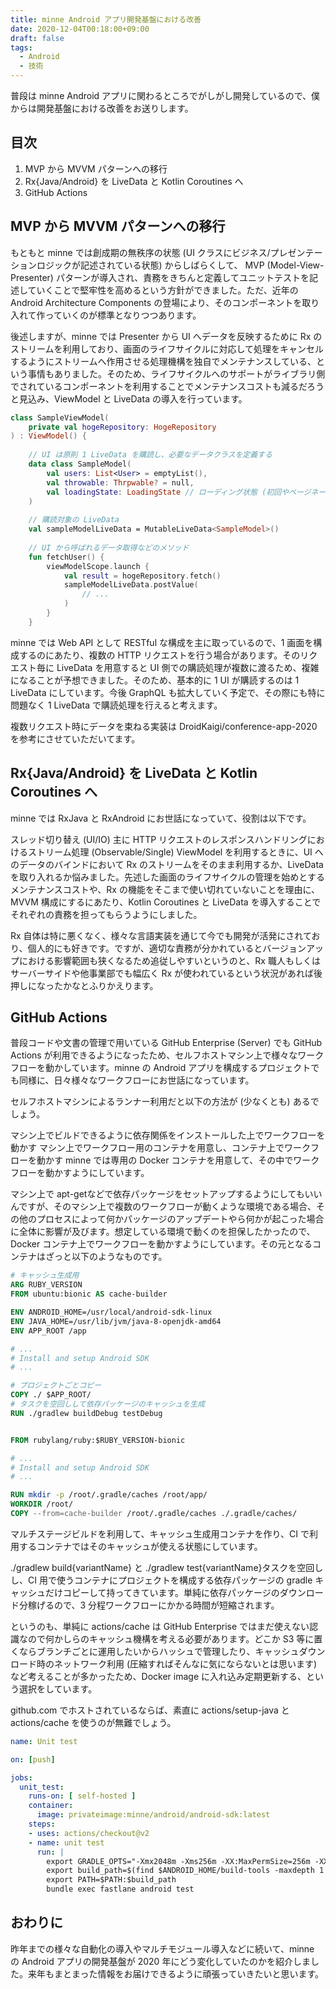 ```yaml
---
title: minne Android アプリ開発基盤における改善
date: 2020-12-04T00:18:00+09:00
draft: false
tags:
  - Android
  - 技術
---
```


普段は minne Android アプリに関わるところでがしがし開発しているので、僕からは開発基盤における改善をお送りします。


## 目次
1. MVP から MVVM パターンへの移行
1. Rx{Java/Android} を LiveData と Kotlin Coroutines へ
1. GitHub Actions

## MVP から MVVM パターンへの移行
もともと minne では創成期の無秩序の状態 (UI クラスにビジネス/プレゼンテーションロジックが記述されている状態) からしばらくして、 MVP (Model-View-Presenter) パターンが導入され、責務をきちんと定義してユニットテストを記述していくことで堅牢性を高めるという方針ができました。ただ、近年の Android Architecture Components の登場により、そのコンポーネントを取り入れて作っていくのが標準となりつつあります。

後述しますが、minne では Presenter から UI へデータを反映するために Rx のストリームを利用しており、画面のライフサイクルに対応して処理をキャンセルするようにストリームへ作用させる処理機構を独自でメンテナンスしている、という事情もありました。そのため、ライフサイクルへのサポートがライブラリ側でされているコンポーネントを利用することでメンテナンスコストも減るだろうと見込み、ViewModel と LiveData の導入を行っています。

```kotlin
class SampleViewModel(
    private val hogeRepository: HogeRepository
) : ViewModel() {
    
    // UI は原則 1 LiveData を購読し、必要なデータクラスを定義する
    data class SampleModel(
        val users: List<User> = emptyList(),
        val throwable: Thrpwable? = null,
        val loadingState: LoadingState // ローディング状態 (初回やページネーションなどを識別できるようにする)
    )
    
    // 購読対象の LiveData
    val sampleModelLiveData = MutableLiveData<SampleModel>()
    
    // UI から呼ばれるデータ取得などのメソッド
    fun fetchUser() {
        viewModelScope.launch {
            val result = hogeRepository.fetch()
            sampleModelLiveData.postValue(
                // ...
            )
        }
    }
```

minne では Web API として RESTful な構成を主に取っているので、1 画面を構成するのにあたり、複数の HTTP リクエストを行う場合があります。そのリクエスト毎に LiveData を用意すると UI 側での購読処理が複数に渡るため、複雑になることが予想できました。そのため、基本的に 1 UI が購読するのは 1 LiveData にしています。今後 GraphQL も拡大していく予定で、その際にも特に問題なく 1 LiveData で購読処理を行えると考えます。

複数リクエスト時にデータを束ねる実装は DroidKaigi/conference-app-2020 を参考にさせていただいてます。


## Rx{Java/Android} を LiveData と Kotlin Coroutines へ
minne では RxJava と RxAndroid にお世話になっていて、役割は以下です。

スレッド切り替え (UI/IO)
主に HTTP リクエストのレスポンスハンドリングにおけるストリーム処理 (Observable/Single)
ViewModel を利用するときに、UI へのデータのバインドにおいて Rx のストリームをそのまま利用するか、LiveData を取り入れるか悩みました。先述した画面のライフサイクルの管理を始めとするメンテナンスコストや、Rx の機能をそこまで使い切れていないことを理由に、MVVM 構成にするにあたり、Kotlin Coroutines と LiveData を導入することでそれぞれの責務を担ってもらうようにしました。

Rx 自体は特に悪くなく、様々な言語実装を通じて今でも開発が活発にされており、個人的にも好きです。ですが、適切な責務が分かれているとバージョンアップにおける影響範囲も狭くなるため追従しやすいというのと、Rx 職人もしくはサーバーサイドや他事業部でも幅広く Rx が使われているという状況があれば後押しになったかなとふりかえります。

## GitHub Actions

普段コードや文書の管理で用いている GitHub Enterprise (Server) でも GitHub Actions が利用できるようになったため、セルフホストマシン上で様々なワークフローを動かしています。minne の Android アプリを構成するプロジェクトでも同様に、日々様々なワークフローにお世話になっています。

セルフホストマシンによるランナー利用だと以下の方法が (少なくとも) あるでしょう。

マシン上でビルドできるように依存関係をインストールした上でワークフローを動かす
マシン上でワークフロー用のコンテナを用意し、コンテナ上でワークフローを動かす
minne では専用の Docker コンテナを用意して、その中でワークフローを動かすようにしています。

マシン上で apt-getなどで依存パッケージをセットアップするようにしてもいいんですが、そのマシン上で複数のワークフローが動くような環境である場合、その他のプロセスによって何かパッケージのアップデートやら何かが起こった場合に全体に影響が及びます。想定している環境で動くのを担保したかったので、Docker コンテナ上でワークフローを動かすようにしています。その元となるコンテナはざっと以下のようなものです。

```Dockerfile
# キャッシュ生成用
ARG RUBY_VERSION
FROM ubuntu:bionic AS cache-builder

ENV ANDROID_HOME=/usr/local/android-sdk-linux
ENV JAVA_HOME=/usr/lib/jvm/java-8-openjdk-amd64
ENV APP_ROOT /app

# ...
# Install and setup Android SDK
# ...

# プロジェクトごとコピー
COPY ./ $APP_ROOT/
# タスクを空回しして依存パッケージのキャッシュを生成
RUN ./gradlew buildDebug testDebug


FROM rubylang/ruby:$RUBY_VERSION-bionic

# ...
# Install and setup Android SDK
# ...

RUN mkdir -p /root/.gradle/caches /root/app/
WORKDIR /root/
COPY --from=cache-builder /root/.gradle/caches ./.gradle/caches/
```

マルチステージビルドを利用して、キャッシュ生成用コンテナを作り、CI で利用するコンテナではそのキャッシュが使える状態にしています。

./gradlew build{variantName} と ./gradlew test{variantName}タスクを空回しし、CI 用で使うコンテナにプロジェクトを構成する依存パッケージの gradle キャッシュだけコピーして持ってきています。単純に依存パッケージのダウンロード分稼げるので、3 分程ワークフローにかかる時間が短縮されます。

というのも、単純に actions/cache は GitHub Enterprise ではまだ使えない認識なので何かしらのキャッシュ機構を考える必要があります。どこか S3 等に置くならブランチごとに運用したいからハッシュで管理したり、キャッシュダウンロード時のネットワーク利用 (圧縮すればそんなに気にならないとは思います) など考えることが多かったため、Docker image に入れ込み定期更新する、という選択をしています。

github.com でホストされているならば、素直に actions/setup-java と actions/cache を使うのが無難でしょう。

```yaml
name: Unit test

on: [push]

jobs:
  unit_test:
    runs-on: [ self-hosted ]
    container:
      image: privateimage:minne/android/android-sdk:latest
    steps:
    - uses: actions/checkout@v2
    - name: unit test
      run: |
        export GRADLE_OPTS="-Xmx2048m -Xms256m -XX:MaxPermSize=256m -XX:PermSize=256m"
        export build_path=$(find $ANDROID_HOME/build-tools -maxdepth 1 | sort | awk 'END{print $NF}')
        export PATH=$PATH:$build_path
        bundle exec fastlane android test
```

## おわりに
昨年までの様々な自動化の導入やマルチモジュール導入などに続いて、minne の Android アプリの開発基盤が 2020 年にどう変化していたのかを紹介しました。来年もまとまった情報をお届けできるように頑張っていきたいと思います。
